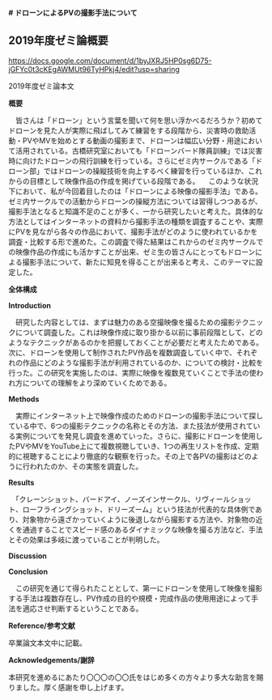 **# ドローンによるPVの撮影手法について**

## 2019年度ゼミ論概要　

https://docs.google.com/document/d/1byJXRJ5HP0sg6D75-jGFYc0t3cKEgAWMUt96TyHPkj4/edit?usp=sharing

2019年度ゼミ論本文

**概要**

　皆さんは「ドローン」という言葉を聞いて何を思い浮かべるだろうか？初めてドローンを見た人が実際に飛ばしてみて練習をする段階から、災害時の救助活動・PVやMVを始めとする動画の撮影まで、ドローンは幅広い分野・用途において活用されている。古橋研究室においても「ドローンバード隊員訓練」では災害時に向けたドローンの飛行訓練を行っている。さらにゼミ内サークルである「ドローン部」ではドローンの操縦技術を向上するべく練習を行っているほか、これからの目標として映像作品の作成を掲げている段階である。
　このような状況下において、私が今回着目したのは「ドローンによる映像の撮影手法」である。ゼミ内サークルでの活動からドローンの操縦方法については習得しつつあるが、撮影手法となると知識不足のことが多く、一から研究したいと考えた。具体的な方法としてはインターネットの資料から撮影手法の種類を調査することや、実際にPVを見ながら各々の作品において、撮影手法がどのように使われているかを調査・比較する形で進めた。この調査で得た結果はこれからのゼミ内サークルでの映像作品の作成にも活かすことが出来、ゼミ生の皆さんにとってもドローンによる撮影手法について、新たに知見を得ることが出来ると考え、このテーマに設定した。

**全体構成**

**Introduction**

　研究した内容としては、まずは魅力のある空撮映像を撮るための撮影テクニックについて調査した。これは映像作成に取り掛かる以前に事前段階として、どのようなテクニックがあるのかを把握しておくことが必要だと考えたためである。次に、ドローンを使用して制作されたPV作品を複数調査していく中で、それぞれの作品にどのような撮影手法が利用されているのか、についての検討・比較を行った。この研究を実施したのは、実際に映像を複数見ていくことで手法の使われ方についての理解をより深めていくためである。
 
**Methods**

　実際にインターネット上で映像作成のためのドローンの撮影手法について探している中で、6つの撮影テクニックの名称とその方法、また技法が使用されている実例についてを発見し調査を進めていった。さらに、撮影にドローンを使用したPVやMVをYouTube上にて複数視聴していき、1つの再生リストを作成、定期的に視聴することにより徹底的な観察を行った。その上で各PVの撮影はどのように行われたのか、その実態を調査した。
 
 **Results**
 
　「クレーンショット、バードアイ、ノーズインサークル、リヴィールショット、ローフライングショット、ドリーズーム」という技法が代表的な具体例であり、対象物から遠ざかっていくように後退しながら撮影する方法や、対象物の近くを通過することでスピード感のあるダイナミックな映像を撮る方法など、手法とその効果は多岐に渡っていることが判明した。
 
 **Discussion**
 
 **Conclusion**
 
　この研究を通じて得られたこととして、第一にドローンを使用して映像を撮影する手法は複数存在し、PV作成の目的や規模・完成作品の使用用途によって手法を適応させ判断するということである。
 
 **Reference/参考文献**
 
 卒業論文本文中に記載。
 
 **Acknowledgements/謝辞**
 
 本研究を進めるにあたり〇〇〇の〇〇氏をはじめ多くの方々より多大な助言を賜りました。厚く感謝を申し上げます。
